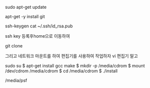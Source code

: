 sudo apt-get update

apt-get -y install git

ssh-keygen
cat ~/.ssh/id_rsa.pub

ssh key 등록후home으로 이동하여

git clone

그리고 네트워크 마운트를 하여 편집기를 사용하여 작업하자 vi 편집기 말고


sudo su
 $ apt-get install gcc make
 $ mkdir -p /media/cdrom
 $ mount /dev/cdrom /media/cdrom
 $ cd /media/cdrom
 $ ./install

 /media/psf

